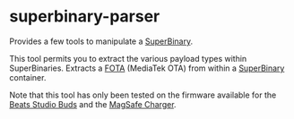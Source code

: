 # superbinary-parser

Provides a few tools to manipulate a [SuperBinary](https://github.com/hack-different/apple-knowledge/blob/master/docs/UARP_and_FOTA.md#uarp---universal-accessory-restore-protocol).

This tool permits you to extract the various payload types within SuperBinaries.
Extracts a [FOTA](https://github.com/hack-different/apple-knowledge/blob/master/docs/UARP_and_FOTA.md#fota---firmware-over-the-air) (MediaTek OTA)
from within a [SuperBinary](https://github.com/hack-different/apple-knowledge/blob/master/docs/UARP_and_FOTA.md#uarp---universal-accessory-restore-protocol) container.

Note that this tool has only been tested on the firmware available for the [Beats Studio Buds](https://mesu.apple.com/assets/macos/com_apple_MobileAsset_UARP_A2513/com_apple_MobileAsset_UARP_A2513.xml)
and the [MagSafe Charger](https://mesu.apple.com/assets/com_apple_MobileAsset_UARP_A2140/com_apple_MobileAsset_UARP_A2140.xml).